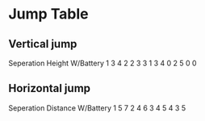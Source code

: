 # Jump Table


## Vertical jump
Seperation  Height      W/Battery
1           3           4
2           2           3
3           1           3
4           0           2
5           0           0

## Horizontal jump
Seperation  Distance    W/Battery
1           5           7
2           4           6
3           4           5
4           3           5
